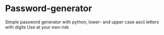 # Password-generator
Simple password generator with python, lower- and upper case ascii letters with digits
Use at your own risk
